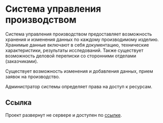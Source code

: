 # **Система управления производством**

Система управления производством предоставляет возможность хранения и изменения данных по каждому производимому изделию. Хранимые данные включают в себя документацию, технические характеристики, результаты исследований. Также существует возможность деловой переписки со сторонними отделами (заказчиками).

Существует возможность изменения и добавления данных, прием заявок на производство.

Администратор системы определяет права на доступ к ресурсам.

## Ссылка
Проект развернут не сервере и доступен по [ссылке](http://652manage-system.ru/).